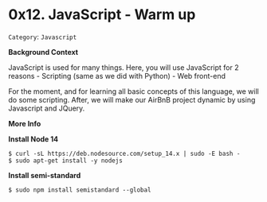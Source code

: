 # 0x12. JavaScript - Warm up

`Category`: `Javascript`

**Background Context**

JavaScript is used for many things. Here, you will use JavaScript for 2 reasons
	- Scripting (same as we did with Python)
	- Web front-end

For the moment, and for learning all basic concepts of this language, we will do some scripting. After, we will make our AirBnB project dynamic by using Javascript and JQuery.

**More Info**

**Install Node 14**

```shell
$ curl -sL https://deb.nodesource.com/setup_14.x | sudo -E bash -
$ sudo apt-get install -y nodejs
```

**Install semi-standard**

```shell
$ sudo npm install semistandard --global
```
